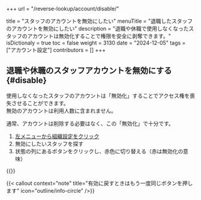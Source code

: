 +++
url = "/reverse-lookup/account/disable/"

title = "スタッフのアカウントを無効にしたい"
menuTitle = "退職したスタッフのアカウントを無効にしたい"
description = "退職や休職で使用しなくなったスタッフのアカウントは無効化することで権限を安全に剥奪できます。"
isDictionaly = true
toc = false
weight = 3130
date = "2024-12-05"
tags = ["アカウント設定"]
contributors = []
+++

## 退職や休職のスタッフアカウントを無効にする{#disable}

使用しなくなったスタッフのアカウントは「無効化」することでアクセス権を喪失させることができます。  
無効のアカウントは利用人数に含まれません。

通常、アカウントは削除する必要はなく、この「無効化」で十分です。

1. [左メニューから組織設定をクリック](/docs/setup/staff-global/rank/#rootSettingBtn)
2. 無効にしたいスタッフを探す
3. 状態の列にあるボタンをクリックし、赤色に切り替える（赤は無効化の意味）

{{<iTablet filename="img/disable" msg="無効化することで人数にもカウントされず、アクセスも一切できないので安心です" alice="shield">}}

{{< callout context="note" title="有効に戻すときはもう一度同じボタンを押します" icon="outline/info-circle" />}}
